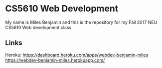
# CS5610 Web Development
My name is Miles Benjamin and this is the repository for my Fall 2017 NEU CS5610 Web development class.

## Links

Heroku:
https://dashboard.heroku.com/apps/webdev-benjamin-miles
https://webdev-benjamin-miles.herokuapp.com/



